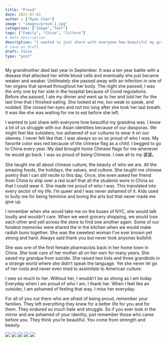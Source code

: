 ```yaml
---
title: "Proud"
date: 2021-07-01
author : ["Ryan Chen"]
image : "images/proud-1.jpg"
categories: ["Image","Text"]
tags: ["Family", "China", "Culture"]
# meta description
description: "I wanted to just share with everyone how beautiful my grandma was. I know a lot of us struggle with our Asian identities because of our diasporas."
# save as draft
draft: false
type: "post"
---
```


My grandmother died last year in September. It was a ten year battle with a disease that attacked her white blood cells and eventually she just became weaker and weaker. Untilmately she passed away with an infection in one of her organs that spread throughout her body. The night she passed, I was the only one by her side in the hospital because of Covid regulations. Before she passed, I ate my dinner and went up to her and told her for the last time that I finished eating. She looked at me, too weak to speak, and nodded. She closed her eyes and not too long after she took her last breath. It was like she was waiting for me to eat before she left.

I wanted to just share with everyone how beautiful my grandma was. I know a lot of us struggle with our Asian identities because of our diasporas. We might feel like outsiders, too ashamed of our cultures to wear it on our sleeves. I never felt like that. I was always so so so proud of who I was. My favorite color was red because of the chinese flag as a child. I begged to go to China every year. My dad brought home Chinese flags for me whenever he would go back. I was so proud of being Chinese. I owe all to my 婆婆。 

She taught me all about chinese culture, the beauty of who we are. All the amazing foods, the holidays, the values, and culture. She taught me chinese poetry that I can still recite to this day. Once, she even asked her friend from China to ship over a red scarf that all the students wore in China so that I could wear it. She made me proud of who I was. This translated into every sector of my life. I’m queer and I was never ashamed of it. Kids used to bully me for being feminine and loving the arts but that never made me give up.

I remember when she would take me on the buses of NYC, she would talk loudly and wouldn’t care. When we went grocery shopping, we would lose each other and yell across the store to find one another again. Some of our fondest memories were shared the in the kitchen when we would make radish buns together. She was the sweetest woman I’ve ever known yet strong and hard. Always said thank you but never took anyones bullshit.

She was one of the first female pharmacists back in her home town in China. She took care of her mother all on her own for many years. She saved my grandpa from suicide. She raised two kids and three grandkids in a strange world where she didn’t speak the language. Yet she never let go of her roots and never even tried to assimilate to American culture. 

I owe so much to her. Without her, I wouldn’t be as strong as I am today. Everyday when I am proud of who I am, I thank her. When I feel like an outsider, I am ashamed of feeling that way. I miss her everyday. 

For all of you out there who are afraid of being proud, remember your families. They left everything they knew for a better life for you and for them. They endured so much hate and struggle. So if you ever look in the mirror and are ashamed of your identity, just remember those who came before you. They think you’re beautiful. You come from strength and beauty.



<img src="/images/proud-2.jpg"/>


<img src="/images/proud-3.jpg"/>


<img src="/images/proud-4.jpg"/>


<img src="/images/proud-5.jpg"/>


<img src="/images/proud-6.jpg"/>
